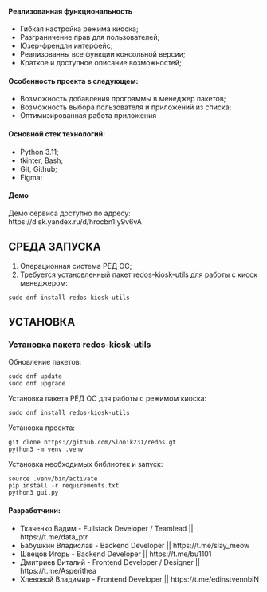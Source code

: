<h4>Реализованная функциональность</h4>
<ul>
    <li>Гибкая настройка режима киоска;</li>
    <li>Разграничение прав для пользователей;</li>
    <li>Юзер-френдли интерфейс;</li>
    <li>Реализованны все функции консольной версии;</li>
    <li>Краткое и доступное описание возможностей;</li>
</ul>
<h4>Особенность проекта в следующем:</h4>
<ul>
 <li>Возможность добавления программы в менеджер пакетов;</li>
 <li>Возможность выбора пользователя и приложений из списка;</li>
 <li>Оптимизированная работа приложения</li>
 </ul>
<h4>Основной стек технологий:</h4>
<ul>
    <li>Python 3.11;</li>
    <li>tkinter, Bash;</li>
	<li>Git, Github;</li>
	<li>Figma;</li>
 </ul>
<h4>Демо</h4>
<p>Демо сервиса доступно по адресу: https://disk.yandex.ru/d/hrocbn1Iy9v6vA </p>


СРЕДА ЗАПУСКА
------------
1) Операционная система РЕД ОС;
2) Требуется установленный пакет redos-kiosk-utils для работы с киоск менеджером:
~~~
sudo dnf install redos-kiosk-utils
~~~


УСТАНОВКА
------------
### Установка пакета redos-kiosk-utils

Обновление пакетов:
~~~
sudo dnf update
sudo dnf upgrade
~~~
Установка пакета РЕД ОС для работы с режимом киоска:
~~~
sudo dnf install redos-kiosk-utils
~~~
Установка проекта:
~~~
git clone https://github.com/Slonik231/redos.gt
python3 -m venv .venv
~~~
Установка необходимых библиотек и запуск:
~~~
source .venv/bin/activate
pip install -r requirements.txt
python3 gui.py
~~~

<h4>Разработчики:</h4>
<ul>
    <li>Ткаченко Вадим -  Fullstack Developer / Teamlead || https://t.me/data_ptr</li>
    <li>Бабушкин Владислав - Backend Developer || https://t.me/slay_meow</li>
    <li>Швецов Игорь - Backend Developer || https://t.me/bu1101</li>
    <li>Дмитриев Виталий - Frontend Developer / Designer || https://t.me/Asperithea</li>
    <li>Хлевовой Владимир - Frontend Developer || https://t.me/edinstvennbiN </li>
</ul>



